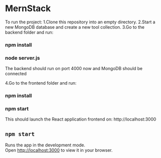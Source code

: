 # MernStack
To run the project:
1.Clone this repository into an empty directory.
2.Start a new MongoDB database and create a new tool collection.
3.Go to the backend folder and run:
### npm install
### node server.js

The backend should run on port 4000 now and MongoDB should be connected

4.Go to the frontend folder and run:
### npm install
### npm start

This should launch the React application frontend on: http://localhost:3000


## `npm start`
Runs the app in the development mode.\
Open [http://localhost:3000](http://localhost:3000) to view it in your browser.






